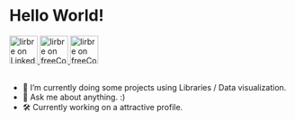 <h1>Hello World!</h1>

<div align="left">
<a href="https://www.linkedin.com/in/lirbre/" target="_blank">
  <img alt="lirbre on LinkedIn" src="https://user-images.githubusercontent.com/86065449/133801317-9ced53f2-8cd3-45e3-a1aa-3ff5dfe2ba8a.png" style="width:50px" alt="Link Git Hub profile"/>
</a>
<a href="https://www.freecodecamp.org/lirbre" target="_blank">
  <img alt="lirbre on freeCodeCamp" src="https://user-images.githubusercontent.com/86065449/132470389-831800ca-2502-44d6-886c-645ed2d4ec40.png" style="width:50px" alt="Link freeCodeCamp profile"/>
</a>
<a href="https://stackoverflow.com/users/16829903/breno-lira" target="_blank">
  <img alt="lirbre on freeCodeCamp" src="https://user-images.githubusercontent.com/86065449/133801175-5db0ca68-ac85-46b6-ac47-37e4f4c34105.png" style="width:50px" alt="Link stackoverflow profile"/>
</a>
</div>
  
<br>

- 🌱 I’m currently doing some projects using Libraries / Data visualization.
- 💬 Ask me about anything. :)
- 🛠 Currently working on a attractive profile.
